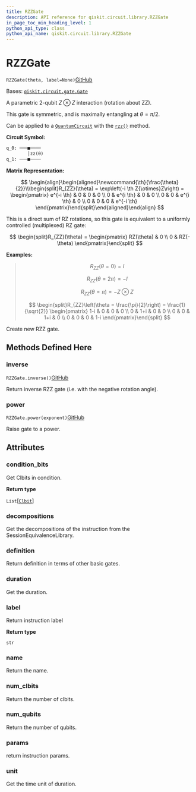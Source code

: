 ```yaml
---
title: RZZGate
description: API reference for qiskit.circuit.library.RZZGate
in_page_toc_min_heading_level: 1
python_api_type: class
python_api_name: qiskit.circuit.library.RZZGate
---
```


# RZZGate

<span id="qiskit.circuit.library.RZZGate" />

`RZZGate(theta, label=None)`[GitHub](https://github.com/qiskit/qiskit/tree/stable/0.40/qiskit/circuit/library/standard_gates/rzz.py "view source code")

Bases: [`qiskit.circuit.gate.Gate`](qiskit.circuit.Gate "qiskit.circuit.gate.Gate")

A parametric 2-qubit $Z \otimes Z$ interaction (rotation about ZZ).

This gate is symmetric, and is maximally entangling at $\theta = \pi/2$.

Can be applied to a [`QuantumCircuit`](qiskit.circuit.QuantumCircuit "qiskit.circuit.QuantumCircuit") with the [`rzz()`](qiskit.circuit.QuantumCircuit#rzz "qiskit.circuit.QuantumCircuit.rzz") method.

**Circuit Symbol:**

```python
q_0: ───■────
        │zz(θ)
q_1: ───■────
```

**Matrix Representation:**

$$
 \begin{align}\begin{aligned}\newcommand{\th}{\frac{\theta}{2}}\\\begin{split}R_{ZZ}(\theta) = \exp\left(-i \th Z{\otimes}Z\right) =
    \begin{pmatrix}
        e^{-i \th} & 0 & 0 & 0 \\
        0 & e^{i \th} & 0 & 0 \\
        0 & 0 & e^{i \th} & 0 \\
        0 & 0 & 0 & e^{-i \th}
    \end{pmatrix}\end{split}\end{aligned}\end{align} 
$$

This is a direct sum of RZ rotations, so this gate is equivalent to a uniformly controlled (multiplexed) RZ gate:

$$
\begin{split}R_{ZZ}(\theta) =
    \begin{pmatrix}
        RZ(\theta) & 0 \\
        0 & RZ(-\theta)
    \end{pmatrix}\end{split}
$$

**Examples:**

> $$
> R_{ZZ}(\theta = 0) = I
> $$
>
> $$
> R_{ZZ}(\theta = 2\pi) = -I
> $$
>
> $$
> R_{ZZ}(\theta = \pi) = - Z \otimes Z
> $$
>
> $$
> \begin{split}R_{ZZ}\left(\theta = \frac{\pi}{2}\right) = \frac{1}{\sqrt{2}}
>                         \begin{pmatrix}
>                             1-i & 0 & 0 & 0 \\
>                             0 & 1+i & 0 & 0 \\
>                             0 & 0 & 1+i & 0 \\
>                             0 & 0 & 0 & 1-i
>                         \end{pmatrix}\end{split}
> $$

Create new RZZ gate.

## Methods Defined Here

### inverse

<span id="qiskit.circuit.library.RZZGate.inverse" />

`RZZGate.inverse()`[GitHub](https://github.com/qiskit/qiskit/tree/stable/0.40/qiskit/circuit/library/standard_gates/rzz.py "view source code")

Return inverse RZZ gate (i.e. with the negative rotation angle).

### power

<span id="qiskit.circuit.library.RZZGate.power" />

`RZZGate.power(exponent)`[GitHub](https://github.com/qiskit/qiskit/tree/stable/0.40/qiskit/circuit/library/standard_gates/rzz.py "view source code")

Raise gate to a power.

## Attributes

<span id="qiskit.circuit.library.RZZGate.condition_bits" />

### condition\_bits

Get Clbits in condition.

**Return type**

`List`\[[`Clbit`](qiskit.circuit.Clbit "qiskit.circuit.classicalregister.Clbit")]

<span id="qiskit.circuit.library.RZZGate.decompositions" />

### decompositions

Get the decompositions of the instruction from the SessionEquivalenceLibrary.

<span id="qiskit.circuit.library.RZZGate.definition" />

### definition

Return definition in terms of other basic gates.

<span id="qiskit.circuit.library.RZZGate.duration" />

### duration

Get the duration.

<span id="qiskit.circuit.library.RZZGate.label" />

### label

Return instruction label

**Return type**

`str`

<span id="qiskit.circuit.library.RZZGate.name" />

### name

Return the name.

<span id="qiskit.circuit.library.RZZGate.num_clbits" />

### num\_clbits

Return the number of clbits.

<span id="qiskit.circuit.library.RZZGate.num_qubits" />

### num\_qubits

Return the number of qubits.

<span id="qiskit.circuit.library.RZZGate.params" />

### params

return instruction params.

<span id="qiskit.circuit.library.RZZGate.unit" />

### unit

Get the time unit of duration.

